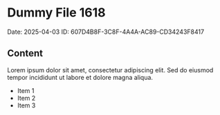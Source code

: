 # Dummy File 1618

Date: 2025-04-03
ID: 607D4B8F-3C8F-4A4A-AC89-CD34243F8417

## Content

Lorem ipsum dolor sit amet, consectetur adipiscing elit.
Sed do eiusmod tempor incididunt ut labore et dolore magna aliqua.

* Item 1
* Item 2
* Item 3
